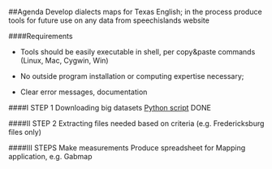 
##Agenda
Develop dialects maps for Texas English; in the process produce tools for future use on any data from speechislands website

####Requirements

- Tools should be easily executable in shell, per copy&paste commands (Linux, Mac, Cygwin, Win)

- No outside program installation or computing expertise necessary;
- Clear error messages, documentation

####I STEP 1
Downloading big datasets
[Python script](https://raw.githubusercontent.com/patrickschu/tgdp/master/summer16/downloader.py)
DONE

####II STEP 2
Extracting files needed based on criteria (e.g. Fredericksburg files only)


####III STEPS 
Make measurements 
Produce spreadsheet for Mapping application, e.g. Gabmap



